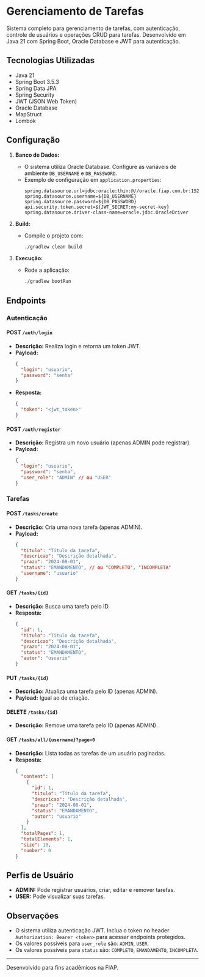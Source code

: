 # Gerenciamento de Tarefas

Sistema completo para gerenciamento de tarefas, com autenticação, controle de usuários e operações CRUD para tarefas. Desenvolvido em Java 21 com Spring Boot, Oracle Database e JWT para autenticação.

## Tecnologias Utilizadas
- Java 21
- Spring Boot 3.5.3
- Spring Data JPA
- Spring Security
- JWT (JSON Web Token)
- Oracle Database
- MapStruct
- Lombok

## Configuração

1. **Banco de Dados:**
   - O sistema utiliza Oracle Database. Configure as variáveis de ambiente `DB_USERNAME` e `DB_PASSWORD`.
   - Exemplo de configuração em `application.properties`:
     ```properties
     spring.datasource.url=jdbc:oracle:thin:@//oracle.fiap.com.br:1521/ORCL
     spring.datasource.username=${DB_USERNAME}
     spring.datasource.password=${DB_PASSWORD}
     api.security.token.secret=${JWT_SECRET:my-secret-key}
     spring.datasource.driver-class-name=oracle.jdbc.OracleDriver
     ```

2. **Build:**
   - Compile o projeto com:
     ```bash
     ./gradlew clean build
     ```

3. **Execução:**
   - Rode a aplicação:
     ```bash
     ./gradlew bootRun
     ```

## Endpoints

### Autenticação

#### POST `/auth/login`
- **Descrição:** Realiza login e retorna um token JWT.
- **Payload:**
  ```json
  {
    "login": "usuario",
    "password": "senha"
  }
  ```
- **Resposta:**
  ```json
  {
    "token": "<jwt_token>"
  }
  ```

#### POST `/auth/register`
- **Descrição:** Registra um novo usuário (apenas ADMIN pode registrar).
- **Payload:**
  ```json
  {
    "login": "usuario",
    "password": "senha",
    "user_role": "ADMIN" // ou "USER"
  }
  ```

### Tarefas

#### POST `/tasks/create`
- **Descrição:** Cria uma nova tarefa (apenas ADMIN).
- **Payload:**
  ```json
  {
    "titulo": "Título da tarefa",
    "descricao": "Descrição detalhada",
    "prazo": "2024-08-01",
    "status": "EMANDAMENTO", // ou "COMPLETO", "INCOMPLETA"
    "username": "usuario"
  }
  ```

#### GET `/tasks/{id}`
- **Descrição:** Busca uma tarefa pelo ID.
- **Resposta:**
  ```json
  {
    "id": 1,
    "titulo": "Título da tarefa",
    "descricao": "Descrição detalhada",
    "prazo": "2024-08-01",
    "status": "EMANDAMENTO",
    "autor": "usuario"
  }
  ```

#### PUT `/tasks/{id}`
- **Descrição:** Atualiza uma tarefa pelo ID (apenas ADMIN).
- **Payload:** Igual ao de criação.

#### DELETE `/tasks/{id}`
- **Descrição:** Remove uma tarefa pelo ID (apenas ADMIN).

#### GET `/tasks/all/{username}?page=0`
- **Descrição:** Lista todas as tarefas de um usuário paginadas.
- **Resposta:**
  ```json
  {
    "content": [
      {
        "id": 1,
        "titulo": "Título da tarefa",
        "descricao": "Descrição detalhada",
        "prazo": "2024-08-01",
        "status": "EMANDAMENTO",
        "autor": "usuario"
      }
    ],
    "totalPages": 1,
    "totalElements": 1,
    "size": 10,
    "number": 0
  }
  ```

## Perfis de Usuário
- **ADMIN:** Pode registrar usuários, criar, editar e remover tarefas.
- **USER:** Pode visualizar suas tarefas.

## Observações
- O sistema utiliza autenticação JWT. Inclua o token no header `Authorization: Bearer <token>` para acessar endpoints protegidos.
- Os valores possíveis para `user_role` são: `ADMIN`, `USER`.
- Os valores possíveis para `status` são: `COMPLETO`, `EMANDAMENTO`, `INCOMPLETA`.

---

Desenvolvido para fins acadêmicos na FIAP. 